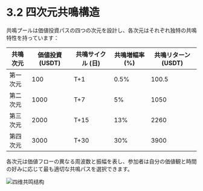 # 3.2 四次元共鳴構造

共鳴プールは価値投資パスの四つの次元を設計し、各次元はそれぞれ独特の共鳴特性を持っています：

| 共鳴次元 | 価値投資 (USDT) | 共鳴サイクル (日) | 共鳴増幅率 (%) | 共鳴リターン (USDT) |
|---------|---------------|----------------|---------------|-------------------|
| 第一次元 | 100 | T+1 | 0.5% | 100.5 |
| 第二次元 | 1000 | T+7 | 5% | 1050 |
| 第三次元 | 2000 | T+15 | 13% | 2260 |
| 第四次元 | 3000 | T+30 | 30% | 3900 |

各次元は価値フローの異なる周波数と振幅を表し、参加者は自分の価値観と時間の好みに応じて最も適切な共鳴パスを選択できます。

![四维共鸣结构](/images/图2.svg)